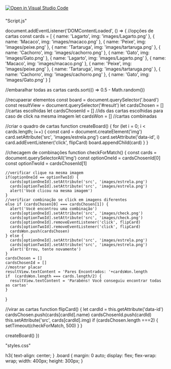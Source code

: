 [![Open in Visual Studio Code](https://classroom.github.com/assets/open-in-vscode-718a45dd9cf7e7f842a935f5ebbe5719a5e09af4491e668f4dbf3b35d5cca122.svg)](https://classroom.github.com/online_ide?assignment_repo_id=14975823&assignment_repo_type=AssignmentRepo)

<!DOCTYPE html>
<html lang="en" dir="ltr">
<head>
  <meta charset="UTF-8">
  <title>Jogo da Memória Simples</title>
  <link rel="stylesheet" href="styles.css"></link>
  <script src="scripts.js" charset="utf-8"></script>
</head>
<body>

  <h3><span id="result"></span></h3>

  <div class="board">
  </div>

</body>
</html>

"Script.js"

document.addEventListener('DOMContentLoaded', () => {
  //opções de cartas
  const cards = [
    {
      name: 'Lagarto',
      img: 'images/Lagarto.png'
    },
    {
      name: 'Macaco',
      img: 'images/macaco.png'
    },
    {
      name: 'Peixe',
      img: 'images/peixe.png'
    },
    {
      name: 'Tartaruga',
      img: 'images/tartaruga.png'
    },
    {
      name: 'Cachorro',
      img: 'images/cachorro.png'
    },
    {
      name: 'Gato',
      img: 'images/Gato.png'
    },
    {
      name: 'Lagarto',
      img: 'images/Lagarto.png'
    },
    {
      name: 'Macaco',
      img: 'images/macaco.png'
    },
    {
      name: 'Peixe',
      img: 'images/peixe.png'
    },
    {
      name: 'Tartaruga',
      img: 'images/tartaruga.png'
    },
    {
      name: 'Cachorro',
      img: 'images/cachorro.png'
    },
    {
      name: 'Gato',
      img: 'images/Gato.png'
    }
  ]

  //embaralhar todas as cartas
  cards.sort(() => 0.5 - Math.random())

  //recupaerar elementos
  const board = document.querySelector('.board')
  const resultView = document.querySelector('#result')
  let cardsChosen = [] //cartas escolhidas
  let cardsChosenId = [] //ids das cartas escolhidas para caso de click na mesma imagem
  let cardsWon = [] //cartas combinadas

  //criar o quadro de cartas
  function createBoard() {
    for (let i = 0; i < cards.length; i++) {
      const card = document.createElement('img')
      card.setAttribute('src', 'images/estrela.png')
      card.setAttribute('data-id', i)
      card.addEventListener('click', flipCard)
      board.appendChild(card)
    }
  }

  //checagem de combinações
  function checkForMatch() {
    const cards = document.querySelectorAll('img')
    const optionOneId = cardsChosenId[0]
    const optionTwoId = cardsChosenId[1]
    
    //verificar clique na mesma imagem 
    if(optionOneId == optionTwoId) {
      cards[optionOneId].setAttribute('src', 'images/estrela.png')
      cards[optionTwoId].setAttribute('src', 'images/estrela.png')
      alert('Você clicou na mesma imagem')
    }
    //verificar combinação se click em imagens diferentes
    else if (cardsChosen[0] === cardsChosen[1]) {
      alert('Você encontrou uma combinação')
      cards[optionOneId].setAttribute('src', 'images/check.png')
      cards[optionTwoId].setAttribute('src', 'images/check.png')
      cards[optionOneId].removeEventListener('click', flipCard)
      cards[optionTwoId].removeEventListener('click', flipCard)
      cardsWon.push(cardsChosen)
    } else {
      cards[optionOneId].setAttribute('src', 'images/estrela.png')
      cards[optionTwoId].setAttribute('src', 'images/estrela.png')
      alert('Errou, tente novamente')
    }
    cardsChosen = []
    cardsChosenId = []
    //mostrar placar
    resultView.textContent = 'Pares Encontrados: '+cardsWon.length
    if  (cardsWon.length === cards.length/2) {
      resultView.textContent = 'Parabéns! Você conseguiu encontrar todas as cartas'
    }
  }

  //virar as cartas
  function flipCard() {
    let cardId = this.getAttribute('data-id')
    cardsChosen.push(cards[cardId].name)
    cardsChosenId.push(cardId)
    this.setAttribute('src', cards[cardId].img)
    if (cardsChosen.length ===2) {
      setTimeout(checkForMatch, 500)
    }
  }

  createBoard()
})

"styles.css"

h3{
  text-align: center;
}
.board {
  margin: 0 auto;
  display: flex;
  flex-wrap: wrap;
  width: 400px;
  height: 300px;
}

